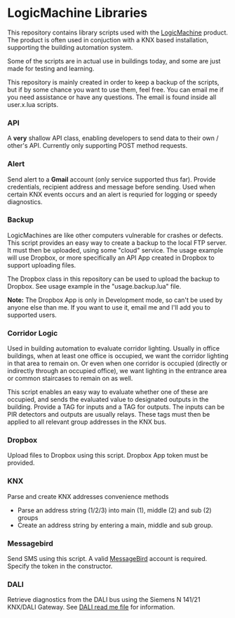 # LogicMachine Libraries

This repository contains library scripts used with the [LogicMachine](https://openrb.com/logicmachine5-power-pmc/) product.
The product is often used in conjuction with a KNX based installation, supporting the building automation system.

Some of the scripts are in actual use in buildings today, and some are just made for testing and learning.

This repository is mainly created in order to keep a backup of the scripts, but if by some chance you want to use them, feel free. You can email me if you need assistance or have any questions. The email is found inside all user.x.lua scripts.

### API
A **very** shallow API class, enabling developers to send data to their own / other's API. Currently only supporting POST method requests.

### Alert
Send alert to a **Gmail** account (only service supported thus far). Provide credentials, recipient address and message before sending. Used when certain KNX events occurs and an alert is requried for logging or speedy diagnostics. 

### Backup
LogicMachines are like other computers vulnerable for crashes or defects. This script provides an easy way to create a backup to the local FTP server. It must then be uploaded, using some "cloud" service. The usage example will use Dropbox, or more specifically an API App created in Dropbox to support uploading files. 

The Dropbox class in this repository can be used to upload the backup to Dropbox. See usage example in the "usage.backup.lua" file. 

**Note:** The Dropbox App is only in Development mode, so can't be used by anyone else than me. If you want to use it, email me and I'll add you to supported users.

### Corridor Logic
Used in building automation to evaluate corridor lighting. Usually in office buildings, when at least one office is occupied, we want the corridor lighting in that area to remain on. Or even when one corridor is occupied (directly or indirectly through an occupied office), we want lighting in the entrance area or common staircases to remain on as well.

This script enables an easy way to evaluate whether one of these are occupied, and sends the evaluated value to designated outputs in the building. Provide a TAG for inputs and a TAG for outputs. The inputs can be PIR detectors and outputs are usually relays. These tags must then be applied to all relevant group addresses in the KNX bus. 

### Dropbox
Upload files to Dropbox using this script. Dropbox App token must be provided.

### KNX
Parse and create KNX addresses convenience methods
* Parse an address string (1/2/3) into main (1), middle (2) and sub (2) groups
* Create an address string by entering a main, middle and sub group.

### Messagebird
Send SMS using this script. A valid [MessageBird](https://messagebird.com/en) account is required. Specify the token in the constructor.

### DALI
Retrieve diagnostics from the DALI bus using the Siemens N 141/21 KNX/DALI Gateway. See [DALI read me file](DALI/README.md) for information.
